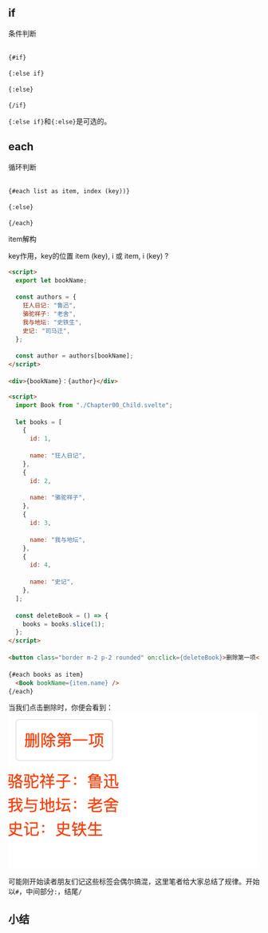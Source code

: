 
## if
条件判断

  
```

{#if}

{:else if}

{:else}

{/if}

```

`{:else if}`和`{:else}`是可选的。
  

## each
循环判断

  

```

{#each list as item, index (key))}

{:else}

{/each}

```

item解构

key作用，key的位置 item (key), i    或 item, i (key) ?

```html
<script>
  export let bookName;

  const authors = {
    狂人日记: "鲁迅",
    骆驼祥子: "老舍",
    我与地坛: "史铁生",
    史记: "司马迁",
  };

  const author = authors[bookName];
</script>

<div>{bookName}：{author}</div>
```


```html
<script>
  import Book from "./Chapter00_Child.svelte";

  let books = [
    {
      id: 1,

      name: "狂人日记",
    },
    {
      id: 2,

      name: "骆驼祥子",
    },
    {
      id: 3,

      name: "我与地坛",
    },
    {
      id: 4,

      name: "史记",
    },
  ];

  const deleteBook = () => {
    books = books.slice(1);
  };
</script>

<button class="border m-2 p-2 rounded" on:click={deleteBook}>删除第一项</button>

{#each books as item}
  <Book bookName={item.name} />
{/each}
```

当我们点击删除时，你便会看到：
![Alt text](image-12.png)

可能刚开始读者朋友们记这些标签会偶尔搞混，这里笔者给大家总结了规律。开始以`#`，中间部分`:`，结尾`/`

## 小结